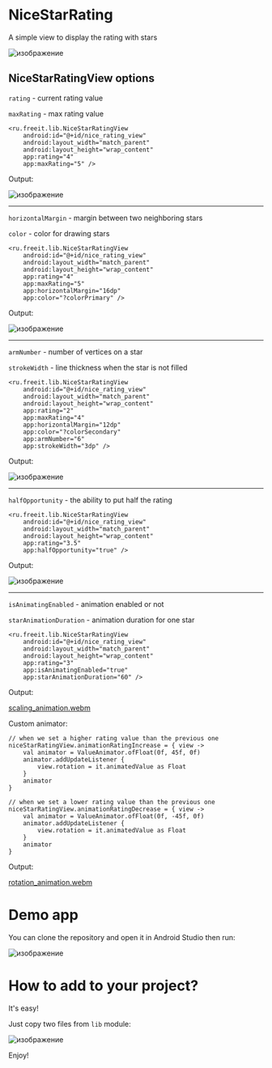 # NiceStarRating
A simple view to display the rating with stars

![изображение](https://github.com/evitwilly/NiceStarRating/assets/40917658/3b66e150-9bd9-4680-9c31-c3e9e4b80bfe)

## NiceStarRatingView options

`rating` - current rating value

`maxRating` - max rating value

    <ru.freeit.lib.NiceStarRatingView
        android:id="@+id/nice_rating_view"
        android:layout_width="match_parent"
        android:layout_height="wrap_content"
        app:rating="4"
        app:maxRating="5" />        

Output:

![изображение](https://github.com/evitwilly/NiceStarRating/assets/40917658/d01ffbf7-62e9-49af-8dfd-38947d92f1f4)

___

`horizontalMargin` - margin between two neighboring stars 

`color` - color for drawing stars

    <ru.freeit.lib.NiceStarRatingView
        android:id="@+id/nice_rating_view"
        android:layout_width="match_parent"
        android:layout_height="wrap_content"
        app:rating="4"
        app:maxRating="5"
        app:horizontalMargin="16dp"
        app:color="?colorPrimary" />

Output:

![изображение](https://github.com/evitwilly/NiceStarRating/assets/40917658/acaea073-01e3-42aa-a3e9-3fd8e2a60892)

___

`armNumber` - number of vertices on a star

`strokeWidth` - line thickness when the star is not filled

    <ru.freeit.lib.NiceStarRatingView
        android:id="@+id/nice_rating_view"
        android:layout_width="match_parent"
        android:layout_height="wrap_content"
        app:rating="2"
        app:maxRating="4"
        app:horizontalMargin="12dp"
        app:color="?colorSecondary"
        app:armNumber="6"
        app:strokeWidth="3dp" />

Output:

![изображение](https://github.com/evitwilly/NiceStarRating/assets/40917658/8940c52f-8d7d-487d-b92b-18864779daa8)

___

`halfOpportunity` - the ability to put half the rating

    <ru.freeit.lib.NiceStarRatingView
        android:id="@+id/nice_rating_view"
        android:layout_width="match_parent"
        android:layout_height="wrap_content"
        app:rating="3.5"
        app:halfOpportunity="true" />

Output:

![изображение](https://github.com/evitwilly/NiceStarRating/assets/40917658/cbe18b5c-ab62-47c0-bbbe-1d0496b08621)

___

`isAnimatingEnabled` - animation enabled or not

`starAnimationDuration` - animation duration for one star

    <ru.freeit.lib.NiceStarRatingView
        android:id="@+id/nice_rating_view"
        android:layout_width="match_parent"
        android:layout_height="wrap_content"
        app:rating="3"
        app:isAnimatingEnabled="true"
        app:starAnimationDuration="60" />

Output:

[scaling_animation.webm](https://github.com/evitwilly/NiceStarRating/assets/40917658/0123f729-ce50-46b1-8029-11f88aba9813)

Custom animator:

    // when we set a higher rating value than the previous one
    niceStarRatingView.animationRatingIncrease = { view ->
        val animator = ValueAnimator.ofFloat(0f, 45f, 0f)
        animator.addUpdateListener {
            view.rotation = it.animatedValue as Float
        }
        animator
    }
    
    // when we set a lower rating value than the previous one
    niceStarRatingView.animationRatingDecrease = { view ->
        val animator = ValueAnimator.ofFloat(0f, -45f, 0f)
        animator.addUpdateListener {
            view.rotation = it.animatedValue as Float
        }
        animator
    }

Output:

[rotation_animation.webm](https://github.com/evitwilly/NiceStarRating/assets/40917658/dd93d5c3-8e65-47b4-af35-03d871ad53b3)

# Demo app

You can clone the repository and open it in Android Studio then run:

![изображение](https://github.com/evitwilly/NiceStarRating/assets/40917658/5b963c2c-344c-4014-98ad-fe6433e4a58e)

# How to add to your project?

It's easy! 

Just copy two files from `lib` module:

![изображение](https://github.com/evitwilly/NiceStarRating/assets/40917658/3c1f9cff-56bb-426c-ad69-c05ff1690bc5)

Enjoy!
